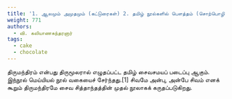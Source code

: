 ```yaml
---
title: '1. ஆலமும் அமுதமும் (கட்டுரைகள்) 2. தமிழ் நூல்களில் பௌத்தம் (சொற்பொழிவு )'
weight: 771
authors:
  - வி. கலியாணசுந்தரனார்
tags:
  - cake
  - chocolate
---
```


திருமந்திரம் என்பது திருமூலரால் எழுதப்பட்ட தமிழ் சைவசமயப் படைப்பு ஆகும். இந்நூல் மெய்யியல் நூல் வகையைச் சேர்ந்தது.[1] சிவமே அன்பு, அன்பே சிவம் எனக் கூறும் திருமந்திரமே சைவ சித்தாந்தத்தின் முதல் நூலாகக் கருதப்படுகிறது.